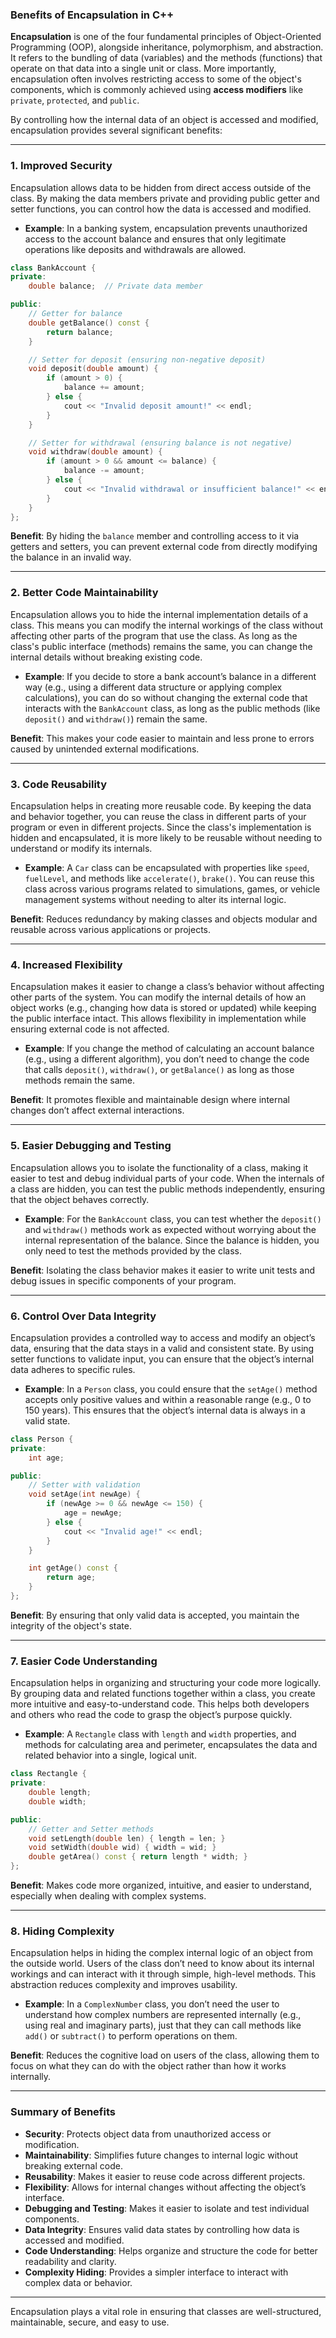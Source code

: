 ### **Benefits of Encapsulation in C++**

**Encapsulation** is one of the four fundamental principles of Object-Oriented Programming (OOP), alongside inheritance, polymorphism, and abstraction. It refers to the bundling of data (variables) and the methods (functions) that operate on that data into a single unit or class. More importantly, encapsulation often involves restricting access to some of the object's components, which is commonly achieved using **access modifiers** like `private`, `protected`, and `public`.

By controlling how the internal data of an object is accessed and modified, encapsulation provides several significant benefits:

---

### **1. Improved Security**

Encapsulation allows data to be hidden from direct access outside of the class. By making the data members private and providing public getter and setter functions, you can control how the data is accessed and modified.

- **Example**: In a banking system, encapsulation prevents unauthorized access to the account balance and ensures that only legitimate operations like deposits and withdrawals are allowed.
  
```cpp
class BankAccount {
private:
    double balance;  // Private data member

public:
    // Getter for balance
    double getBalance() const {
        return balance;
    }

    // Setter for deposit (ensuring non-negative deposit)
    void deposit(double amount) {
        if (amount > 0) {
            balance += amount;
        } else {
            cout << "Invalid deposit amount!" << endl;
        }
    }

    // Setter for withdrawal (ensuring balance is not negative)
    void withdraw(double amount) {
        if (amount > 0 && amount <= balance) {
            balance -= amount;
        } else {
            cout << "Invalid withdrawal or insufficient balance!" << endl;
        }
    }
};
```

**Benefit**: By hiding the `balance` member and controlling access to it via getters and setters, you can prevent external code from directly modifying the balance in an invalid way.

---

### **2. Better Code Maintainability**

Encapsulation allows you to hide the internal implementation details of a class. This means you can modify the internal workings of the class without affecting other parts of the program that use the class. As long as the class's public interface (methods) remains the same, you can change the internal details without breaking existing code.

- **Example**: If you decide to store a bank account’s balance in a different way (e.g., using a different data structure or applying complex calculations), you can do so without changing the external code that interacts with the `BankAccount` class, as long as the public methods (like `deposit()` and `withdraw()`) remain the same.

**Benefit**: This makes your code easier to maintain and less prone to errors caused by unintended external modifications.

---

### **3. Code Reusability**

Encapsulation helps in creating more reusable code. By keeping the data and behavior together, you can reuse the class in different parts of your program or even in different projects. Since the class's implementation is hidden and encapsulated, it is more likely to be reusable without needing to understand or modify its internals.

- **Example**: A `Car` class can be encapsulated with properties like `speed`, `fuelLevel`, and methods like `accelerate()`, `brake()`. You can reuse this class across various programs related to simulations, games, or vehicle management systems without needing to alter its internal logic.

**Benefit**: Reduces redundancy by making classes and objects modular and reusable across various applications or projects.

---

### **4. Increased Flexibility**

Encapsulation makes it easier to change a class’s behavior without affecting other parts of the system. You can modify the internal details of how an object works (e.g., changing how data is stored or updated) while keeping the public interface intact. This allows flexibility in implementation while ensuring external code is not affected.

- **Example**: If you change the method of calculating an account balance (e.g., using a different algorithm), you don’t need to change the code that calls `deposit()`, `withdraw()`, or `getBalance()` as long as those methods remain the same.

**Benefit**: It promotes flexible and maintainable design where internal changes don’t affect external interactions.

---

### **5. Easier Debugging and Testing**

Encapsulation allows you to isolate the functionality of a class, making it easier to test and debug individual parts of your code. When the internals of a class are hidden, you can test the public methods independently, ensuring that the object behaves correctly.

- **Example**: For the `BankAccount` class, you can test whether the `deposit()` and `withdraw()` methods work as expected without worrying about the internal representation of the balance. Since the balance is hidden, you only need to test the methods provided by the class.

**Benefit**: Isolating the class behavior makes it easier to write unit tests and debug issues in specific components of your program.

---

### **6. Control Over Data Integrity**

Encapsulation provides a controlled way to access and modify an object’s data, ensuring that the data stays in a valid and consistent state. By using setter functions to validate input, you can ensure that the object’s internal data adheres to specific rules.

- **Example**: In a `Person` class, you could ensure that the `setAge()` method accepts only positive values and within a reasonable range (e.g., 0 to 150 years). This ensures that the object’s internal data is always in a valid state.

```cpp
class Person {
private:
    int age;

public:
    // Setter with validation
    void setAge(int newAge) {
        if (newAge >= 0 && newAge <= 150) {
            age = newAge;
        } else {
            cout << "Invalid age!" << endl;
        }
    }

    int getAge() const {
        return age;
    }
};
```

**Benefit**: By ensuring that only valid data is accepted, you maintain the integrity of the object's state.

---

### **7. Easier Code Understanding**

Encapsulation helps in organizing and structuring your code more logically. By grouping data and related functions together within a class, you create more intuitive and easy-to-understand code. This helps both developers and others who read the code to grasp the object’s purpose quickly.

- **Example**: A `Rectangle` class with `length` and `width` properties, and methods for calculating area and perimeter, encapsulates the data and related behavior into a single, logical unit.

```cpp
class Rectangle {
private:
    double length;
    double width;

public:
    // Getter and Setter methods
    void setLength(double len) { length = len; }
    void setWidth(double wid) { width = wid; }
    double getArea() const { return length * width; }
};
```

**Benefit**: Makes code more organized, intuitive, and easier to understand, especially when dealing with complex systems.

---

### **8. Hiding Complexity**

Encapsulation helps in hiding the complex internal logic of an object from the outside world. Users of the class don’t need to know about its internal workings and can interact with it through simple, high-level methods. This abstraction reduces complexity and improves usability.

- **Example**: In a `ComplexNumber` class, you don’t need the user to understand how complex numbers are represented internally (e.g., using real and imaginary parts), just that they can call methods like `add()` or `subtract()` to perform operations on them.

**Benefit**: Reduces the cognitive load on users of the class, allowing them to focus on what they can do with the object rather than how it works internally.

---

### **Summary of Benefits**

- **Security**: Protects object data from unauthorized access or modification.
- **Maintainability**: Simplifies future changes to internal logic without breaking external code.
- **Reusability**: Makes it easier to reuse code across different projects.
- **Flexibility**: Allows for internal changes without affecting the object’s interface.
- **Debugging and Testing**: Makes it easier to isolate and test individual components.
- **Data Integrity**: Ensures valid data states by controlling how data is accessed and modified.
- **Code Understanding**: Helps organize and structure the code for better readability and clarity.
- **Complexity Hiding**: Provides a simpler interface to interact with complex data or behavior.

---

Encapsulation plays a vital role in ensuring that classes are well-structured, maintainable, secure, and easy to use.
